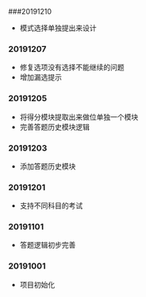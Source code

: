

###20191210
+ 模式选择单独提出来设计

### 20191207
+ 修复选项没有选择不能继续的问题
+ 增加漏选提示

### 20191205
+ 将得分模块提取出来做位单独一个模块
+ 完善答题历史模块逻辑

### 20191203
+ 添加答题历史模块


### 20191201
+ 支持不同科目的考试


### 20191101
+ 答题逻辑初步完善


### 20191001
+ 项目初始化
